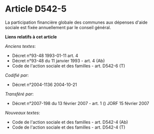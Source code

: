 # Article D542-5

La participation financière globale des communes aux dépenses d'aide sociale est fixée annuellement par le conseil général.

**Liens relatifs à cet article**

_Anciens textes_:

  - Décret n°93-48 1993-01-11 art. 4
  - Décret n°93-48 du 11 janvier 1993 - art. 4 (Ab)
  - Code de l'action sociale et des familles - art. D542-6 (T)

_Codifié par_:

  - Décret n°2004-1136 2004-10-21

_Transféré par_:

  - Décret n°2007-198 du 13 février 2007 - art. 1 () JORF 15 février 2007

_Nouveaux textes_:

  - Code de l'action sociale et des familles - art. D542-4 (Ab)
  - Code de l'action sociale et des familles - art. D542-4 (T)
